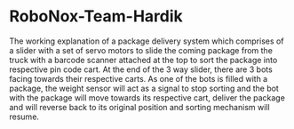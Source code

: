 # RoboNox-Team-Hardik
The working explanation of a package delivery system which comprises of a slider with a set of servo motors to slide the coming package from the truck with a barcode scanner attached at the top to sort the package into respective pin code cart. At the end of the 3 way slider, there are 3 bots facing towards their respective carts. As one of the bots is filled with a package, the weight sensor will act as a signal to stop sorting and the bot with the package will move towards its respective cart, deliver the package and will reverse back to its original position and sorting mechanism will resume.
